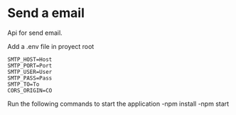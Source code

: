 # Send a email

Api for send email.

Add a .env file in proyect root

	SMTP_HOST=Host
	SMTP_PORT=Port
	SMTP_USER=User
	SMTP_PASS=Pass
	SMTP_TO=To
	CORS_ORIGIN=CO

Run the following commands to start the application
	-npm install
	-npm start
	


